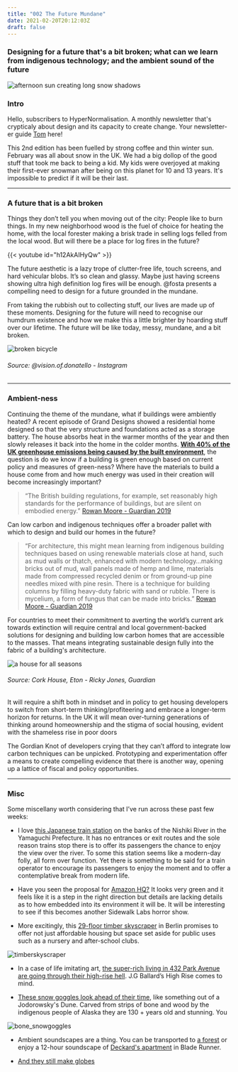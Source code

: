 ```yaml
---
title: "002 The Future Mundane"
date: 2021-02-20T20:12:03Z
draft: false
---
```


### Designing for a future that's a bit broken; what can we learn from indigenous technology; and the ambient sound of the future

![afternoon sun creating long snow shadows](/img/snowshadows_af.jpg)

### Intro

Hello, subscribers to HyperNormalisation. A monthly newsletter that's crypticaly about design and its capacity to create change. Your newsletter-er guide [Tom](/about/what-i-do/) here!

This 2nd edition has been fuelled by strong coffee and thin winter sun. February was all about snow in the UK. We had a big dollop of the good stuff that took me back to being a kid. My kids were overjoyed at making their first-ever snowman after being on this planet for 10 and 13 years. It's impossible to predict if it will be their last. 
- - - - 

### A future that is a bit broken

 Things they don’t tell you when moving out of the city: People like to burn things. In my new neighborhood wood is the fuel of choice for heating the home, with the local forester making a brisk trade in selling logs felled from the local wood.  But will there be a place for log fires in the future?

 {{< youtube id="h12AkAIHyQw" >}}

The future aesthetic is a lazy trope of clutter-free life, touch screens, and hard vehicular blobs. It’s so clean and glassy. Maybe just having screens showing ultra high definition log fires will be enough. @fosta presents a compelling need to design for a future grounded in the mundane. 
 
 
 From taking the rubbish out to collecting stuff, our lives are made up of these moments. Designing for the future will need to recognise our humdrum existence and how we make this a little brighter by hoarding stuff over our lifetime. The future will be like today, messy, mundane, and a bit broken.

 ![broken bicycle](/img/broken_bicycle_af.jpg)
###### *Source: @vision.of.donatello - Instagram*
- - - -
### Ambient-ness
Continuing the theme of the mundane, what if buildings were ambiently heated? A recent episode of Grand Designs showed a residential home designed so that the very structure and foundations acted as a storage battery. The house absorbs heat in the warmer months of the year and then slowly releases it back into the home in the colder months. [**With 40% of the UK greenhouse emissions being caused by the built environment**](https://www.theguardian.com/artanddesign/2019/aug/31/architecture-to-counteract-climate-change-ilford-market-cork-house-barangaroo-mycelium), the question is do we know if a building is green enough based on current policy and measures of green-ness? Where have the materials to build a house come from and how much energy was used in their creation will become increasingly important?

>“The British building regulations, for example, set reasonably high standards for the performance of buildings, but are silent on embodied energy.” [Rowan Moore - Guardian 2019](https://www.theguardian.com/artanddesign/2019/aug/31/architecture-to-counteract-climate-change-ilford-market-cork-house-barangaroo-mycelium)  
 
 Can low carbon and indigenous techniques offer a broader pallet with which to design and build our homes in the future? 

 >“For architecture, this might mean learning from indigenous building techniques based on using renewable materials close at hand, such as mud walls or thatch, enhanced with modern technology…making bricks out of mud, wall panels made of hemp and lime, materials made from compressed recycled denim or from ground-up pine needles mixed with pine resin. There is a technique for building columns by filling heavy-duty fabric with sand or rubble. There is mycelium, a form of fungus that can be made into bricks.” [Rowan Moore - Guardian 2019](https://www.theguardian.com/artanddesign/2019/aug/31/architecture-to-counteract-climate-change-ilford-market-cork-house-barangaroo-mycelium)

For countries to meet their commitment to averting the world’s current ark towards extinction will require central and local government-backed solutions for designing and building low carbon homes that are accessible to the masses. That means integrating sustainable design fully into the fabric of a building's architecture.

![a house for all seasons](https://i.guim.co.uk/img/media/eb05c5d0b02056558d5a675055c0770e64e894df/0_0_4961_3297/master/4961.jpg?width=940&quality=45&auto=format&fit=max&dpr=2&s=68fc7629df8255ba444bc7010ec50289)
###### *Source: Cork House, Eton - Ricky Jones, Guardian*

It will require a shift both in mindset and in policy to get housing developers to switch from short-term thinking/profiteering and embrace a longer-term horizon for returns. In the UK it will mean over-turning generations of thinking around homeownership and the stigma of social housing, evident with the shameless rise in poor doors 

The Gordian Knot of developers crying that they can’t afford to integrate low carbon techniques can be unpicked. Prototyping and experimentation offer a means to create compelling evidence that there is another way, opening up a lattice of fiscal and policy opportunities.

- - - - 
### Misc

Some miscellany worth considering that I’ve run across these past few weeks:

* I love [this Japanese train station](https://www.spoon-tamago.com/2019/03/24/seiryu-miharashi-station/) on the banks of the Nishiki River in the Yamaguchi Prefecture. It has no entrances or exit routes and the sole reason trains stop there is to offer its passengers the chance to enjoy the view over the river. To some this station seems like a modern-day folly, all form over function. Yet there is something to be said for a train operator to encourage its passengers to enjoy the moment and to offer a contemplative break from modern life. 

* Have you seen the proposal for [Amazon HQ?](https://www.dezeen.com/2021/02/03/amazon-hq2-headquarters-nbbj-glass-tower-usa/) It looks very green and it feels like it is a step in the right direction but details are lacking details as to how embedded into its environment it will be. It will be interesting to see if this becomes another Sidewalk Labs horror show. 

* More excitingly, this [29-floor timber skyscraper](https://www.bloomberg.com/news/articles/2021-02-11/berlin-has-high-hopes-for-this-wooden-skyscraper?cmpid=BBD021121_CITYLAB&utm_medium=email&utm_source=newsletter&utm_term=210211&utm_campaign=citylabdaily) in Berlin promises to offer not just affordable housing but space set aside for public uses such as a nursery and after-school clubs.

![timberskyscraper](https://assets.bwbx.io/images/users/iqjWHBFdfxIU/i1VMlrIp8dtQ/v1/1800x-1.jpg)

* In a case of life imitating art, [the super-rich living in 432 Park Avenue are going through their high-rise hell](https://www.theguardian.com/artanddesign/2021/feb/07/supertall-skyscraper-new-york-432-park-avenue-rich). J.G Ballard’s High Rise comes to mind.

* [These snow goggles look ahead of their time](https://www.smithsonianmag.com/smithsonian-institution/snow-goggles-demonstrate-indigenous-ingenuity-180973738/ ), like something out of a Jodorowsky's Dune. Carved from strips of bone and wood by the indigenous people of Alaska they are 130 + years old and stunning. You  

![bone_snowgoggles](https://thumbs-prod.si-cdn.com/yo8RT4A0xu9Q_ZL5eNDQWAxhp8k=/fit-in/1072x0/https://public-media.si-cdn.com/filer/08/e6/08e6aef5-ecbe-4a11-9d07-2cceb7ab7734/janfeb2020_c31_prologue.jpg)

* Ambient soundscapes are a thing. You can be transported to [a forest](https://www.tree.fm) or enjoy a 12-hour soundscape of [Deckard's apartment](https://www.youtube.com/watch?v=O7FhEpif1cA) in Blade Runner.


* [And they still make globes](https://www.youtube.com/watch?v=y60xWoxKb_g&feature=emb_title)